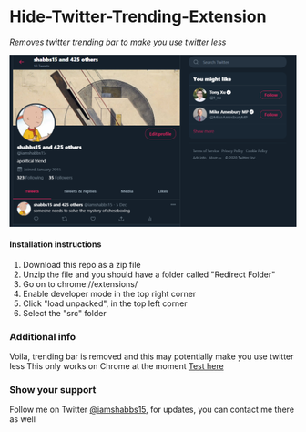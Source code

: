 # Hide-Twitter-Trending-Extension

_Removes twitter trending bar to make you use twitter less_

![Image](https://github.com/shabbs15/Hide-Twitter-Trending-Extension/blob/main/twitterImage.PNG?raw=true)


#### Installation instructions

1. Download this repo as a zip file
2. Unzip the file and you should have a folder called "Redirect Folder"
3. Go on to chrome://extensions/
4. Enable developer mode in the top right corner
5. Click "load unpacked", in the top left corner
6. Select the "src" folder

### Additional info
Voila, trending bar is removed and this may potentially make you use twitter less
This only works on Chrome at the moment
[Test here](twitter.com)

### Show your support

Follow me on Twitter [@iamshabbs15](https://twitter.com/iamshabbs15), for updates, you can contact me there as well


